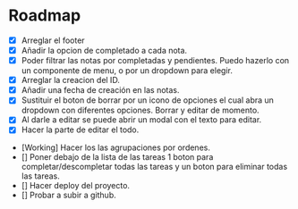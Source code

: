 # Roadmap

- [x] Arreglar el footer
- [x] Añadir la opcion de completado a cada nota.
- [x] Poder filtrar las notas por completadas y pendientes. Puedo hazerlo con un componente de menu, o por un dropdown para elegir.
- [x] Arreglar la creacion del ID.
- [x] Añadir una fecha de creación en las notas.
- [x] Sustituir el boton de borrar por un icono de opciones el cual abra un dropdown con diferentes opciones. Borrar y editar de momento.
- [x] Al darle a editar se puede abrir un modal con el texto para editar.
- [x] Hacer la parte de editar el todo.
- [Working] Hacer los las agrupaciones por ordenes.
- [] Poner debajo de la lista de las tareas 1 boton para completar/descompletar todas las tareas y un boton para eliminar todas las tareas.
- [] Hacer deploy del proyecto.
- [] Probar a subir a github.